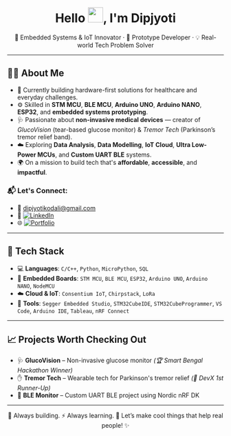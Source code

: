 
<!--
**dipjyoti0007/dipjyoti0007** is a ✨ _special_ ✨ repository because its `README.md` (this file) appears on your GitHub profile.

Here are some ideas to get you started:

- 🔭 I’m currently working on ...
- 🌱 I’m currently learning ...
- 👯 I’m looking to collaborate on ...
- 🤔 I’m looking for help with ...
- 💬 Ask me about ...
- 📫 How to reach me: ...
- 😄 Pronouns: ...
- ⚡ Fun fact: ...
-->
<h1 align="center">Hello <img src="https://media.giphy.com/media/hvRJCLFzcasrR4ia7z/giphy.gif" width="35px">, I'm Dipjyoti</h1>

<p align="center">
🔬 Embedded Systems & IoT Innovator · 🚀 Prototype Developer · 💡 Real-world Tech Problem Solver
</p>

---

## 👨‍🔬 About Me

- 🧠 Currently building hardware-first solutions for healthcare and everyday challenges.  
- ⚙️ Skilled in **STM MCU**, **BLE MCU**, **Arduino UNO**, **Arduino NANO**, **ESP32**, and **embedded systems prototyping**.  
- 🩺 Passionate about **non-invasive medical devices** — creator of *GlucoVision* (tear-based glucose monitor) & *Tremor Tech* (Parkinson’s tremor relief band).  
- ☁️ Exploring **Data Analysis**, **Data Modelling**, **IoT Cloud**, **Ultra Low-Power MCUs**, and **Custom UART BLE** systems.  
- 🌍 On a mission to build tech that's **affordable**, **accessible**, and **impactful**.  

### 📬 Let's Connect:

- 📧 [dipjyotikodali@gmail.com](mailto:dipjyotikodali@gmail.com)
- 🔗 [![LinkedIn](https://img.shields.io/badge/LinkedIn-blue?style=flat&logo=linkedin)](https://www.linkedin.com/in/dipjyoti-kodali-b9148a248/)
- 🌐 [![Portfolio](https://img.shields.io/badge/Website-grey?style=flat&logo=google-chrome)](https://dk-two.vercel.app/)

---

## 🧰 Tech Stack

- 💻 **Languages**: `C/C++`, `Python`, `MicroPython`, `SQL`  
- 🔌 **Embedded Boards**: `STM MCU`, `BLE MCU`, `ESP32`, `Arduino UNO`, `Arduino NANO`, `NodeMCU`  
- ☁️ **Cloud & IoT**: `Consentium IoT`, `Chirpstack`, `LoRa`  
- 🧪 **Tools**: `Segger Embedded Studio`, `STM32CubeIDE`, `STM32CubeProgrammer`, `VS Code`, `Arduino IDE`, `Tableau`, `nRF Connect`

---

## 📈 Projects Worth Checking Out

- 🩺 **GlucoVision** – Non-invasive glucose monitor *(🏆 Smart Bengal Hackathon Winner)*  
- ✋ **Tremor Tech** – Wearable tech for Parkinson's tremor relief *(🥈 DevX 1st Runner-Up)*  
- 📶 **BLE Monitor** – Custom UART BLE project using Nordic nRF DK  

---

<p align="center">🔧 Always building. ⚡ Always learning. 🎯 Let’s make cool things that help real people! ✨</p>

 
